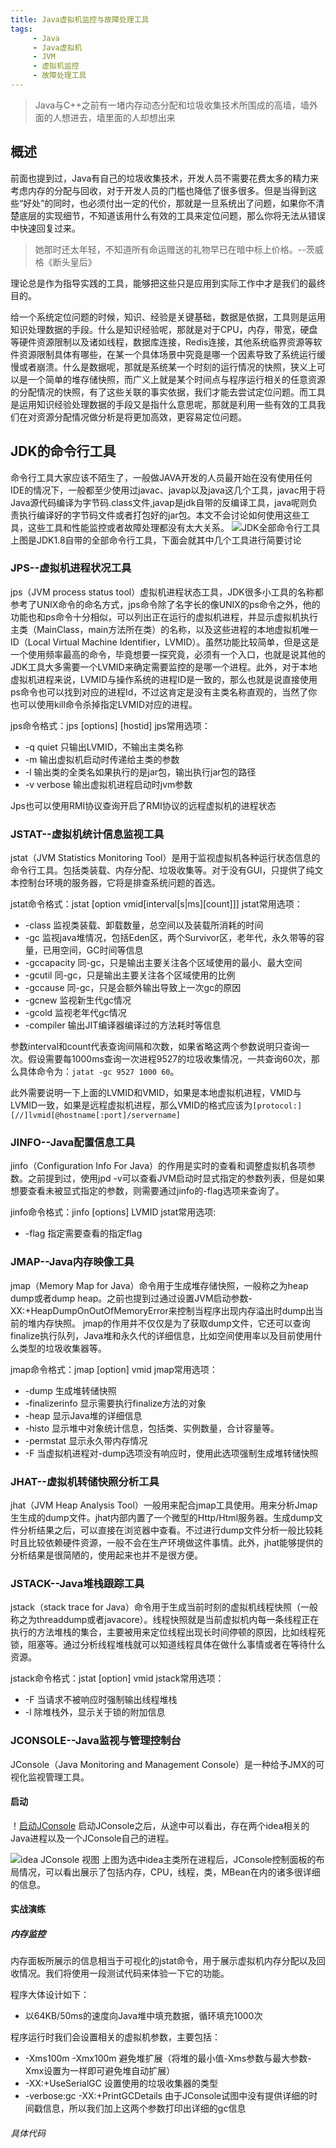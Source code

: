 ```yaml
---
title: Java虚拟机监控与故障处理工具
tags:
     - Java
     - Java虚拟机
     - JVM
     - 虚拟机监控
     - 故障处理工具
---
```


> Java与C++之前有一堵内存动态分配和垃圾收集技术所围成的高墙，墙外面的人想进去，墙里面的人却想出来

## 概述

前面也提到过，Java有自己的垃圾收集技术，开发人员不需要花费太多的精力来考虑内存的分配与回收，对于开发人员的门槛也降低了很多很多。但是当得到这些“好处”的同时，也必须付出一定的代价，那就是一旦系统出了问题，如果你不清楚底层的实现细节，不知道该用什么有效的工具来定位问题，那么你将无法从错误中快速回复过来。

> 她那时还太年轻，不知道所有命运赠送的礼物早已在暗中标上价格。--茨威格《断头皇后》

理论总是作为指导实践的工具，能够把这些只是应用到实际工作中才是我们的最终目的。

给一个系统定位问题的时候，知识、经验是关键基础，数据是依据，工具则是运用知识处理数据的手段。什么是知识经验呢，那就是对于CPU，内存，带宽，硬盘等硬件资源限制以及诸如线程，数据库连接，Redis连接，其他系统临界资源等软件资源限制具体有哪些，在某一个具体场景中究竟是哪一个因素导致了系统运行缓慢或者崩溃。什么是数据呢，那就是系统某一个时刻的运行情况的快照，狭义上可以是一个简单的堆存储快照，而广义上就是某个时间点与程序运行相关的任意资源的分配情况的快照，有了这些关联的事实依据，我们才能去尝试定位问题。而工具是运用知识经验处理数据的手段又是指什么意思呢，那就是利用一些有效的工具我们在对资源分配情况做分析是将更加高效，更容易定位问题。

## JDK的命令行工具
命令行工具大家应该不陌生了，一般做JAVA开发的人员最开始在没有使用任何IDE的情况下，一般都至少使用过javac、javap以及java这几个工具，javac用于将Java源代码编译为字节码.class文件,javap是jdk自带的反编译工具，java呢则负责执行编译好的字节码文件或者打包好的jar包。本文不会讨论如何使用这些工具，这些工具和性能监控或者故障处理都没有太大关系。
![JDK全部命令行工具](images/monitor/all_command_line_tools.png)
上图是JDK1.8自带的全部命令行工具，下面会就其中几个工具进行简要讨论

### JPS--虚拟机进程状况工具
jps（JVM process status tool）虚拟机进程状态工具，JDK很多小工具的名称都参考了UNIX命令的命名方式，jps命令除了名字长的像UNIX的ps命令之外，他的功能也和ps命令十分相似，可以列出正在运行的虚拟机进程，并显示虚拟机执行主类（MainClass，main方法所在类）的名称，以及这些进程的本地虚拟机唯一ID（Local Virtual Machine Identifier，LVMID）。虽然功能比较简单，但是这是一个使用频率最高的命令，毕竟想要一探究竟，必须有一个入口，也就是说其他的JDK工具大多需要一个LVMID来确定需要监控的是哪一个进程。此外，对于本地虚拟机进程来说，LVMID与操作系统的进程ID是一致的，那么也就是说直接使用ps命令也可以找到对应的进程Id，不过这肯定是没有主类名称直观的，当然了你也可以使用kill命令杀掉指定LVMID对应的进程。

jps命令格式：jps \[options] \[hostid]
jps常用选项：
* -q quiet 只输出LVMID，不输出主类名称
* -m 输出虚拟机启动时传递给主类的参数
* -l 输出类的全类名如果执行的是jar包，输出执行jar包的路径
* -v verbose 输出虚拟机进程启动时jvm参数

Jps也可以使用RMI协议查询开启了RMI协议的远程虚拟机的进程状态

### JSTAT--虚拟机统计信息监视工具
jstat（JVM Statistics Monitoring Tool）是用于监视虚拟机各种运行状态信息的命令行工具。包括类装载、内存分配、垃圾收集等。对于没有GUI，只提供了纯文本控制台环境的服务器，它将是排查系统问题的首选。

jstat命令格式：jstat [option vmid[interval[s|ms][count]]]
jstat常用选项：
* -class 监视类装载、卸载数量，总空间以及装载所消耗的时间
* -gc 监视java堆情况，包括Eden区，两个Survivor区，老年代，永久带等的容量，已用空间，GC时间等信息
* -gccapacity 同-gc，只是输出主要关注各个区域使用的最小、最大空间 
* -gcutil 同-gc，只是输出主要关注各个区域使用的比例
* -gccause 同-gc，只是会额外输出导致上一次gc的原因
* -gcnew 监视新生代gc情况
* -gcold 监视老年代gc情况
* -compiler 输出JIT编译器编译过的方法耗时等信息

参数interval和count代表查询间隔和次数，如果省略这两个参数说明只查询一次。假设需要每1000ms查询一次进程9527的垃圾收集情况，一共查询60次，那么具体命令为：`jatat -gc 9527 1000 60`。

此外需要说明一下上面的LVMID和VMID，如果是本地虚拟机进程，VMID与LVMID一致，如果是远程虚拟机进程，那么VMID的格式应该为`[protocol:][//]lvmid[@hostname[:port]/servername]`

### JINFO--Java配置信息工具
jinfo（Configuration Info For Java）的作用是实时的查看和调整虚拟机各项参数。之前提到过，使用jpd -v可以查看JVM启动时显式指定的参数列表，但是如果想要查看未被显式指定的参数，则需要通过jinfo的-flag选项来查询了。

jinfo命令格式：jinfo [options] LVMID
jstat常用选项:
* -flag 指定需要查看的指定flag

### JMAP--Java内存映像工具
jmap（Memory Map for Java）命令用于生成堆存储快照，一般称之为heap dump或者dump heap。之前也提到过通过设置JVM启动参数-XX:+HeapDumpOnOutOfMemoryError来控制当程序出现内存溢出时dump出当前的堆内存快照。
jmap的作用并不仅仅是为了获取dump文件，它还可以查询finalize执行队列，Java堆和永久代的详细信息，比如空间使用率以及目前使用什么类型的垃圾收集器等。

jmap命令格式：jmap [option] vmid
jmap常用选项：
* -dump 生成堆转储快照
* -finalizerinfo 显示需要执行finalize方法的对象
* -heap 显示Java堆的详细信息
* -histo 显示堆中对象统计信息，包括类、实例数量，合计容量等。
* -permstat 显示永久带内存情况
* -F 当虚拟机进程对-dump选项没有响应时，使用此选项强制生成堆转储快照

### JHAT--虚拟机转储快照分析工具
jhat（JVM Heap Analysis Tool）一般用来配合jmap工具使用。用来分析Jmap生生成的dump文件。jhat内部内置了一个微型的Http/Html服务器。生成dump文件分析结果之后，可以直接在浏览器中查看。不过进行dump文件分析一般比较耗时且比较依赖硬件资源，一般不会在生产环境做这件事情。此外，jhat能够提供的分析结果是很简陋的，使用起来也并不是很方便。

### JSTACK--Java堆栈跟踪工具
jstack（stack trace for Java）命令用于生成当前时刻的虚拟机线程快照（一般称之为threaddump或者javacore）。线程快照就是当前虚拟机内每一条线程正在执行的方法堆栈的集合，主要被用来定位线程出现长时间停顿的原因，比如线程死锁，阻塞等。通过分析线程堆栈就可以知道线程具体在做什么事情或者在等待什么资源。

jstack命令格式：jstat [option] vmid
jstack常用选项：
* -F 当请求不被响应时强制输出线程堆栈
* -l 除堆栈外，显示关于锁的附加信息

### JCONSOLE--Java监视与管理控制台
JConsole（Java Monitoring and Management Console）是一种给予JMX的可视化监视管理工具。

#### 启动
！[启动JConsole](/images/monitor/start_jconsole.png)
启动JConsole之后，从途中可以看出，存在两个idea相关的Java进程以及一个JConsole自己的进程。

![idea JConsole 视图](/images/monitor/idea_jconsole.png)
上图为选中idea主类所在进程后，JConsole控制面板的布局情况，可以看出展示了包括内存，CPU，线程，类，MBean在内的诸多很详细的信息。

#### 实战演练
##### 内存监控
内存面板所展示的信息相当于可视化的jstat命令，用于展示虚拟机内存分配以及回收情况。我们将使用一段测试代码来体验一下它的功能。

程序大体设计如下：
* 以64KB/50ms的速度向Java堆中填充数据，循环填充1000次

程序运行时我们会设置相关的虚拟机参数，主要包括：
* -Xms100m -Xmx100m 避免堆扩展（将堆的最小值-Xms参数与最大参数-Xmx设置为一样即可避免堆自动扩展）
* -XX:+UseSerialGC 设置使用的垃圾收集器的类型
* -verbose:gc -XX:+PrintGCDetails 由于JConsole试图中没有提供详细的时间戳信息，所以我们加上这两个参数打印出详细的gc信息

###### 具体代码
```java

```
